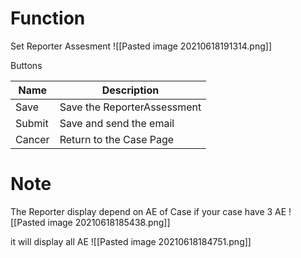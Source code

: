 # Function
Set Reporter Assesment
![[Pasted image 20210618191314.png]]


Buttons

|  Name | Description |
| -- | -- |
| Save | Save the ReporterAssessment |
| Submit | Save and send the email |
| Cancer| Return to the Case Page |

# Note
The Reporter display depend on AE of Case
 if your case have 3 AE
![[Pasted image 20210618185438.png]]

it will display all AE
![[Pasted image 20210618184751.png]]
